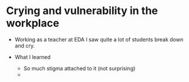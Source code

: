 # Crying and vulnerability in the workplace

- Working as a teacher at EDA I saw quite a lot of students break down and cry.

- What I learned
  - So much stigma attached to it (not surprising)
  -  
